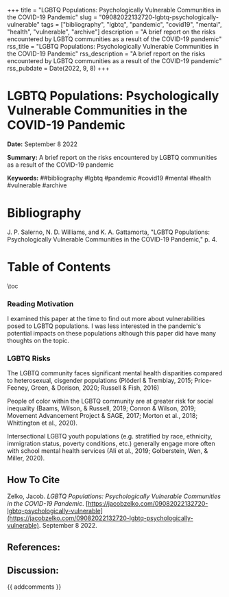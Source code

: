 +++
title = "LGBTQ Populations: Psychologically Vulnerable Communities in the COVID-19 Pandemic"
slug = "09082022132720-lgbtq-psychologically-vulnerable"
tags = ["bibliography", "lgbtq", "pandemic", "covid19", "mental", "health", "vulnerable", "archive"]
description = "A brief report on the risks encountered by LGBTQ communities as a result of the COVID-19 pandemic"
rss_title = "LGBTQ Populations: Psychologically Vulnerable Communities in the COVID-19 Pandemic"
rss_description = "A brief report on the risks encountered by LGBTQ communities as a result of the COVID-19 pandemic"
rss_pubdate = Date(2022, 9, 8)
+++



LGBTQ Populations: Psychologically Vulnerable Communities in the COVID-19 Pandemic
=========

**Date:** September 8 2022

**Summary:** A brief report on the risks encountered by LGBTQ communities as a result of the COVID-19 pandemic

**Keywords:** ##bibliography #lgbtq #pandemic #covid19 #mental #health #vulnerable  #archive

Bibliography
==========

J. P. Salerno, N. D. Williams, and K. A. Gattamorta, "LGBTQ Populations: Psychologically Vulnerable Communities in the COVID-19 Pandemic," p. 4.

Table of Contents
=========

\toc

### Reading Motivation

I examined this paper at the time to find out more about vulnerabilities posed to LGBTQ populations. I was less interested in the pandemic's potential impacts on these populations although this paper did have many thoughts on the topic.

### LGBTQ Risks

The LGBTQ community faces significant mental health disparities compared to heterosexual, cisgender populations (Plöderl & Tremblay, 2015; Price-Feeney, Green, & Dorison, 2020; Russell & Fish, 2016)

People of color within the LGBTQ community are at greater risk for social inequality (Baams, Wilson, & Russell, 2019; Conron & Wilson, 2019; Movement Advancement Project & SAGE, 2017; Morton et al., 2018; Whittington et al., 2020).

Intersectional LGBTQ youth populations (e.g. stratified by race, ethnicity, immigration status, poverty conditions, etc.) generally engage more often with school mental health services (Ali et al., 2019; Golberstein, Wen, & Miller, 2020).
## How To Cite

 Zelko, Jacob. _LGBTQ Populations: Psychologically Vulnerable Communities in the COVID-19 Pandemic_. [https://jacobzelko.com/09082022132720-lgbtq-psychologically-vulnerable](https://jacobzelko.com/09082022132720-lgbtq-psychologically-vulnerable). September 8 2022.
## References:
## Discussion: 

{{ addcomments }}
